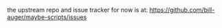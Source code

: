the upstream repo and issue tracker for now is at:
https://github.com/bill-auger/maybe-scripts/issues
